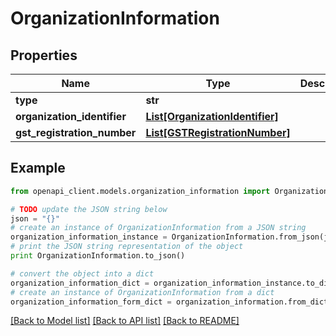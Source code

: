 # OrganizationInformation


## Properties
Name | Type | Description | Notes
------------ | ------------- | ------------- | -------------
**type** | **str** |  | [optional] 
**organization_identifier** | [**List[OrganizationIdentifier]**](OrganizationIdentifier.md) |  | [optional] 
**gst_registration_number** | [**List[GSTRegistrationNumber]**](GSTRegistrationNumber.md) |  | [optional] 

## Example

```python
from openapi_client.models.organization_information import OrganizationInformation

# TODO update the JSON string below
json = "{}"
# create an instance of OrganizationInformation from a JSON string
organization_information_instance = OrganizationInformation.from_json(json)
# print the JSON string representation of the object
print OrganizationInformation.to_json()

# convert the object into a dict
organization_information_dict = organization_information_instance.to_dict()
# create an instance of OrganizationInformation from a dict
organization_information_form_dict = organization_information.from_dict(organization_information_dict)
```
[[Back to Model list]](../README.md#documentation-for-models) [[Back to API list]](../README.md#documentation-for-api-endpoints) [[Back to README]](../README.md)



